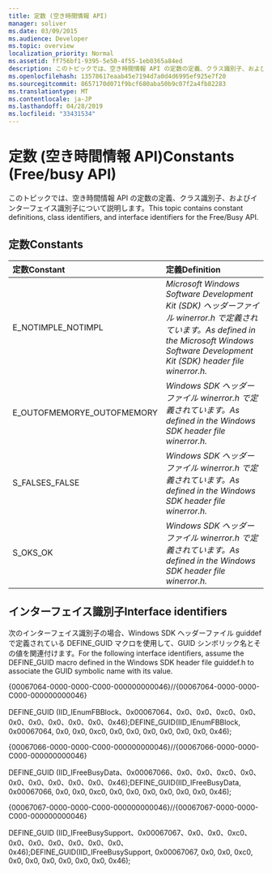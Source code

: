 ```yaml
---
title: 定数 (空き時間情報 API)
manager: soliver
ms.date: 03/09/2015
ms.audience: Developer
ms.topic: overview
localization_priority: Normal
ms.assetid: ff756bf1-9395-5e50-4f55-1eb0365a84ed
description: このトピックでは、空き時間情報 API の定数の定義、クラス識別子、およびインターフェイス識別子について説明します。
ms.openlocfilehash: 13578617eaab45e7194d7a0d4d6995ef925e7f20
ms.sourcegitcommit: 8657170d071f9bcf680aba50b9c07f2a4fb82283
ms.translationtype: MT
ms.contentlocale: ja-JP
ms.lasthandoff: 04/28/2019
ms.locfileid: "33431534"
---
```

# <a name="constants-freebusy-api"></a><span data-ttu-id="3f180-103">定数 (空き時間情報 API)</span><span class="sxs-lookup"><span data-stu-id="3f180-103">Constants (Free/busy API)</span></span>

<span data-ttu-id="3f180-104">このトピックでは、空き時間情報 API の定数の定義、クラス識別子、およびインターフェイス識別子について説明します。</span><span class="sxs-lookup"><span data-stu-id="3f180-104">This topic contains constant definitions, class identifiers, and interface identifiers for the Free/Busy API.</span></span>
  
## <a name="constants"></a><span data-ttu-id="3f180-105">定数</span><span class="sxs-lookup"><span data-stu-id="3f180-105">Constants</span></span>

|<span data-ttu-id="3f180-106">**定数**</span><span class="sxs-lookup"><span data-stu-id="3f180-106">**Constant**</span></span>|<span data-ttu-id="3f180-107">**定義**</span><span class="sxs-lookup"><span data-stu-id="3f180-107">**Definition**</span></span>|
|:-----|:-----|
|<span data-ttu-id="3f180-108">E_NOTIMPL</span><span class="sxs-lookup"><span data-stu-id="3f180-108">E_NOTIMPL</span></span>  <br/> | <span data-ttu-id="3f180-109">*Microsoft Windows Software Development Kit (SDK) ヘッダーファイル winerror.h で定義されています。*</span><span class="sxs-lookup"><span data-stu-id="3f180-109">*As defined in the Microsoft Windows Software Development Kit (SDK) header file winerror.h.*</span></span>  <br/> |
|<span data-ttu-id="3f180-110">E_OUTOFMEMORY</span><span class="sxs-lookup"><span data-stu-id="3f180-110">E_OUTOFMEMORY</span></span>  <br/> | <span data-ttu-id="3f180-111">*Windows SDK ヘッダーファイル winerror.h で定義されています。*</span><span class="sxs-lookup"><span data-stu-id="3f180-111">*As defined in the Windows SDK header file winerror.h.*</span></span>  <br/> |
|<span data-ttu-id="3f180-112">S_FALSE</span><span class="sxs-lookup"><span data-stu-id="3f180-112">S_FALSE</span></span>  <br/> | <span data-ttu-id="3f180-113">*Windows SDK ヘッダーファイル winerror.h で定義されています。*</span><span class="sxs-lookup"><span data-stu-id="3f180-113">*As defined in the Windows SDK header file winerror.h.*</span></span>  <br/> |
|<span data-ttu-id="3f180-114">S_OK</span><span class="sxs-lookup"><span data-stu-id="3f180-114">S_OK</span></span>  <br/> | <span data-ttu-id="3f180-115">*Windows SDK ヘッダーファイル winerror.h で定義されています。*</span><span class="sxs-lookup"><span data-stu-id="3f180-115">*As defined in the Windows SDK header file winerror.h.*</span></span>  <br/> |
   
## <a name="interface-identifiers"></a><span data-ttu-id="3f180-116">インターフェイス識別子</span><span class="sxs-lookup"><span data-stu-id="3f180-116">Interface identifiers</span></span>

<span data-ttu-id="3f180-117">次のインターフェイス識別子の場合、Windows SDK ヘッダーファイル guiddef で定義されている DEFINE_GUID マクロを使用して、GUID シンボリック名とその値を関連付けます。</span><span class="sxs-lookup"><span data-stu-id="3f180-117">For the following interface identifiers, assume the DEFINE_GUID macro defined in the Windows SDK header file guiddef.h to associate the GUID symbolic name with its value.</span></span>
  
<span data-ttu-id="3f180-118">{00067064-0000-0000-C000-000000000046}</span><span class="sxs-lookup"><span data-stu-id="3f180-118">//{00067064-0000-0000-C000-000000000046}</span></span>
  
<span data-ttu-id="3f180-119">DEFINE_GUID (IID_IEnumFBBlock、0x00067064、0x0、0x0、0xc0、0x0、0x0、0x0、0x0、0x0、0x0、0x46);</span><span class="sxs-lookup"><span data-stu-id="3f180-119">DEFINE_GUID(IID_IEnumFBBlock, 0x00067064, 0x0, 0x0, 0xc0, 0x0, 0x0, 0x0, 0x0, 0x0, 0x0, 0x46);</span></span>
  
<span data-ttu-id="3f180-120">{00067066-0000-0000-C000-000000000046}</span><span class="sxs-lookup"><span data-stu-id="3f180-120">//{00067066-0000-0000-C000-000000000046}</span></span>
  
<span data-ttu-id="3f180-121">DEFINE_GUID (IID_IFreeBusyData、0x00067066、0x0、0x0、0xc0、0x0、0x0、0x0、0x0、0x0、0x0、0x46);</span><span class="sxs-lookup"><span data-stu-id="3f180-121">DEFINE_GUID(IID_IFreeBusyData, 0x00067066, 0x0, 0x0, 0xc0, 0x0, 0x0, 0x0, 0x0, 0x0, 0x0, 0x46);</span></span>
  
<span data-ttu-id="3f180-122">{00067067-0000-0000-C000-000000000046}</span><span class="sxs-lookup"><span data-stu-id="3f180-122">//{00067067-0000-0000-C000-000000000046}</span></span>
  
<span data-ttu-id="3f180-123">DEFINE_GUID (IID_IFreeBusySupport、0x00067067、0x0、0x0、0xc0、0x0、0x0、0x0、0x0、0x0、0x0、0x46);</span><span class="sxs-lookup"><span data-stu-id="3f180-123">DEFINE_GUID(IID_IFreeBusySupport, 0x00067067, 0x0, 0x0, 0xc0, 0x0, 0x0, 0x0, 0x0, 0x0, 0x0, 0x46);</span></span>
  

